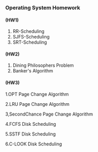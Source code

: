 ### Operating System Homework


#### (HW1) 
 1. RR-Scheduling
 2. SJFS-Scheduling
 3. SRT-Scheduling
 
#### (HW2) 
 1. Dining Philosophers Problem
 2. Banker's Algorithm
 
#### (HW3)

 1.OPT Page Change Algorithm
 
 2.LRU Page Change Algorithm
 
 3,SecondChance Page Change Algorithm
 
 4.FCFS Disk Scheduling
 
 5.SSTF Disk Scheduling 
 
 6.C-LOOK Disk Scheduling
